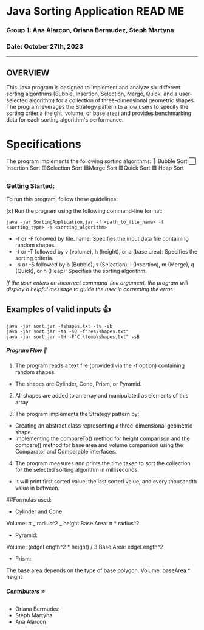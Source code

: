 # Java Sorting Application READ ME

### Group 1: Ana Alarcon, Oriana Bermudez, Steph Martyna

### Date: October 27th, 2023

---

## OVERVIEW

This Java program is designed to implement and analyze six different sorting algorithms (Bubble, Insertion, Selection, Merge, Quick, and a user-selected algorithm) for a collection of three-dimensional geometric shapes. The program leverages the Strategy pattern to allow users to specify the sorting criteria (height, volume, or base area) and provides benchmarking data for each sorting algorithm's performance.

# Specifications

The program implements the following sorting algorithms:
:bubbles: Bubble Sort
:white_large_square: Insertion Sort
:yellow_square:Selection Sort
:blue_square:Merge Sort
:green_square:Quick Sort
:purple_square: Heap Sort

### Getting Started:

To run this program, follow these guidelines:

[x] Run the program using the following command-line format:

```
java -jar SortingApplication.jar -f <path_to_file_name> -t <sorting_type> -s <sorting_algorithm>
```

- -f or -F followed by file_name: Specifies the input data file containing random shapes.
- -t or -T followed by v (volume), h (height), or a (base area): Specifies the sorting criteria.
- -s or -S followed by b (Bubble), s (Selection), i (Insertion), m (Merge), q (Quick), or h (Heap): Specifies the sorting algorithm.

_If the user enters an incorrect command-line argument, the program will display a helpful message to guide the user in correcting the error._

## Examples of valid inputs :+1:

```
java -jar sort.jar -fshapes.txt -tv -sb
java -jar sort.jar -ta -sQ -f"res\shapes.txt"
java -jar sort.jar -tH -F"C:\temp\shapes.txt" -sB
```

##### Program Flow 🔁

1. The program reads a text file (provided via the -f option) containing random shapes.

- The shapes are Cylinder, Cone, Prism, or Pyramid.

2. All shapes are added to an array and manipulated as elements of this array

3. The program implements the Strategy pattern by:

- Creating an abstract class representing a three-dimensional geometric shape.
- Implementing the compareTo() method for height comparison and the compare() method for base area and volume comparison using the Comparator and Comparable interfaces.

4. The program measures and prints the time taken to sort the collection for the selected sorting algorithm in milliseconds.

- It will print first sorted value, the last sorted value, and every thousandth value in between.

##Formulas used:

- Cylinder and Cone:

Volume: π _ radius^2 _ height
Base Area: π \* radius^2

- Pyramid:

Volume: (edgeLength^2 \* height) / 3
Base Area: edgeLength^2

- Prism:

The base area depends on the type of base polygon.
Volume: baseArea \* height

##### Contributors ⭐

- Oriana Bermudez
- Steph Martyna
- Ana Alarcon
